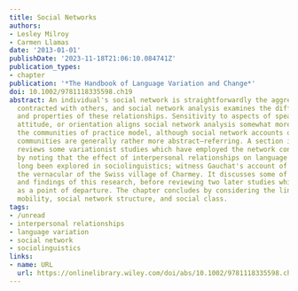 ```yaml
---
title: Social Networks
authors:
- Lesley Milroy
- Carmen Llamas
date: '2013-01-01'
publishDate: '2023-11-18T21:06:10.084741Z'
publication_types:
- chapter
publication: '*The Handbook of Language Variation and Change*'
doi: 10.1002/9781118335598.ch19
abstract: An individual's social network is straightforwardly the aggregate of relationships
  contracted with others, and social network analysis examines the differing structures
  and properties of these relationships. Sensitivity to aspects of speaker agency,
  attitude, or orientation aligns social network analysis somewhat more closely with
  the communities of practice model, although social network accounts of groups or
  communities are generally rather more abstract—referring. A section in this chapter
  reviews some variationist studies which have employed the network concept, and begins
  by noting that the effect of interpersonal relationships on language choices has
  long been explored in sociolinguistics; witness Gauchat's account of variation in
  the vernacular of the Swiss village of Charmey. It discusses some of the major methods
  and findings of this research, before reviewing two later studies which take it
  as a point of departure. The chapter concludes by considering the links between
  mobility, social network structure, and social class.
tags:
- /unread
- interpersonal relationships
- language variation
- social network
- sociolinguistics
links:
- name: URL
  url: https://onlinelibrary.wiley.com/doi/abs/10.1002/9781118335598.ch19
---
```

